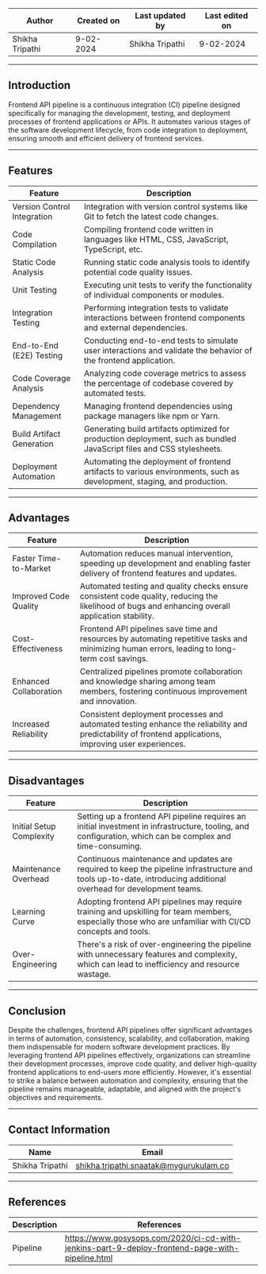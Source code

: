 
| Author | Created on | Last updated by | Last edited on |
|--------|------------|-----------------|----------------|
|Shikha Tripathi | 9-02-2024 | Shikha Tripathi | 9-02-2024|

***
## Introduction
Frontend API pipeline is a continuous integration (CI) pipeline designed specifically for managing the development, testing, and deployment processes of frontend applications or APIs. It automates various stages of the software development lifecycle, from code integration to deployment, ensuring smooth and efficient delivery of frontend services.

***

## Features

|   Feature	| Description |
|-----------|-------------|
| Version Control Integration	| Integration with version control systems like Git to fetch the latest code changes.|
| Code Compilation	| Compiling frontend code written in languages like HTML, CSS, JavaScript, TypeScript, etc. |
| Static Code Analysis |	Running static code analysis tools to identify potential code quality issues.|
| Unit Testing	| Executing unit tests to verify the functionality of individual components or modules.|
| Integration Testing	| Performing integration tests to validate interactions between frontend components and external dependencies.|
| End-to-End (E2E) Testing	| Conducting end-to-end tests to simulate user interactions and validate the behavior of the frontend application.|
| Code Coverage Analysis	| Analyzing code coverage metrics to assess the percentage of codebase covered by automated tests.|
| Dependency Management	| Managing frontend dependencies using package managers like npm or Yarn.|
| Build Artifact Generation	| Generating build artifacts optimized for production deployment, such as bundled JavaScript files and CSS stylesheets.|
| Deployment Automation	| Automating the deployment of frontend artifacts to various environments, such as development, staging, and production.|

***

## Advantages
|Feature |Description |
|--------|------------|
| Faster Time-to-Market | Automation reduces manual intervention, speeding up development and enabling faster delivery of frontend features and updates.|
| Improved Code Quality	| Automated testing and quality checks ensure consistent code quality, reducing the likelihood of bugs and enhancing overall application stability.|
| Cost-Effectiveness	| Frontend API pipelines save time and resources by automating repetitive tasks and minimizing human errors, leading to long-term cost savings.|
| Enhanced Collaboration	| Centralized pipelines promote collaboration and knowledge sharing among team members, fostering continuous improvement and innovation.|
| Increased Reliability	| Consistent deployment processes and automated testing enhance the reliability and predictability of frontend applications, improving user experiences.|

***
## Disadvantages
| Feature |	Description |
|---------|-------------|
| Initial Setup Complexity	| Setting up a frontend API pipeline requires an initial investment in infrastructure, tooling, and configuration, which can be complex and time-consuming.|
| Maintenance Overhead	| Continuous maintenance and updates are required to keep the pipeline infrastructure and tools up-to-date, introducing additional overhead for development teams.|
| Learning Curve	| Adopting frontend API pipelines may require training and upskilling for team members, especially those who are unfamiliar with CI/CD concepts and tools.|
| Over-Engineering	| There's a risk of over-engineering the pipeline with unnecessary features and complexity, which can lead to inefficiency and resource wastage.|

***
## Conclusion
Despite the challenges, frontend API pipelines offer significant advantages in terms of automation, consistency, scalability, and collaboration, making them indispensable for modern software development practices. By leveraging frontend API pipelines effectively, organizations can streamline their development processes, improve code quality, and deliver high-quality frontend applications to end-users more efficiently. However, it's essential to strike a balance between automation and complexity, ensuring that the pipeline remains manageable, adaptable, and aligned with the project's objectives and requirements.

***
## Contact Information

|     Name         | Email  |
| -----------------| ------------------------------------ |
| Shikha Tripathi   | shikha.tripathi.snaatak@mygurukulam.co |
***

## References

| Description                                   | References  
| --------------------------------------------  | -------------------------------------------------|
| Pipeline | https://www.gosysops.com/2020/ci-cd-with-jenkins-part-9-deploy-frontend-page-with-pipeline.html|




